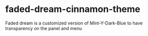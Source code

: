 # faded-dream-cinnamon-theme
Faded dream is a customized version of Mint-Y-Dark-Blue to have transparency on the panel and menu
